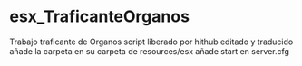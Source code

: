 # esx_TraficanteOrganos
Trabajo traficante de Organos
script liberado por hithub editado y traducido 
añade la carpeta en su carpeta de resources/esx
añade start en server.cfg
